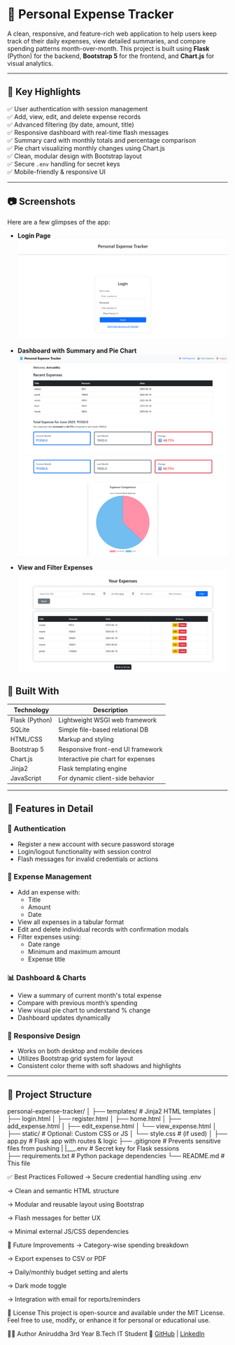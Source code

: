 # 💸 Personal Expense Tracker

A clean, responsive, and feature-rich web application to help users keep track of their daily expenses, view detailed summaries, and compare spending patterns month-over-month. This project is built using **Flask** (Python) for the backend, **Bootstrap 5** for the frontend, and **Chart.js** for visual analytics.

---

## 🌟 Key Highlights

✅ User authentication with session management  
✅ Add, view, edit, and delete expense records  
✅ Advanced filtering (by date, amount, title)  
✅ Responsive dashboard with real-time flash messages  
✅ Summary card with monthly totals and percentage comparison  
✅ Pie chart visualizing monthly changes using Chart.js  
✅ Clean, modular design with Bootstrap layout  
✅ Secure `.env` handling for secret keys  
✅ Mobile-friendly & responsive UI

---

## 📷 Screenshots

Here are a few glimpses of the app:

- **Login Page**
  ![Login](screenshots/login.png)

- **Dashboard with Summary and Pie Chart**
  ![Dashboard](screenshots/dashboard1.png)
  ![Dashboard](screenshots/dashboard2.png)

- **View and Filter Expenses**
  ![Filter](screenshots/view_expenses.png)



## 🧰 Built With

| Technology     | Description                         |
|----------------|-------------------------------------|
| Flask (Python) | Lightweight WSGI web framework      |
| SQLite         | Simple file-based relational DB     |
| HTML/CSS       | Markup and styling                  |
| Bootstrap 5    | Responsive front-end UI framework   |
| Chart.js       | Interactive pie chart for expenses  |
| Jinja2         | Flask templating engine             |
| JavaScript     | For dynamic client-side behavior    |

---

## 🧪 Features in Detail

### 🔐 Authentication
- Register a new account with secure password storage
- Login/logout functionality with session control
- Flash messages for invalid credentials or actions

### 🧾 Expense Management
- Add an expense with:
  - Title
  - Amount
  - Date
- View all expenses in a tabular format
- Edit and delete individual records with confirmation modals
- Filter expenses using:
  - Date range
  - Minimum and maximum amount
  - Expense title

### 📊 Dashboard & Charts
- View a summary of current month's total expense
- Compare with previous month’s spending
- View visual pie chart to understand % change
- Dashboard updates dynamically

### 📄 Responsive Design
- Works on both desktop and mobile devices
- Utilizes Bootstrap grid system for layout
- Consistent color theme with soft shadows and highlights

---

## 📁 Project Structure

personal-expense-tracker/
│
├── templates/ # Jinja2 HTML templates
│ ├── login.html
│ ├── register.html
│ ├── home.html
│ ├── add_expense.html
│ ├── edit_expense.html
│ └── view_expense.html
│
├── static/ # Optional: Custom CSS or JS
│ └── style.css # (if used)
│
├── app.py # Flask app with routes & logic
├── .gitignore # Prevents sensitive files from pushing
| |___.env # Secret key for Flask sessions  
├── requirements.txt # Python package dependencies
└── README.md # This file

✅ Best Practices Followed
-> Secure credential handling using .env

-> Clean and semantic HTML structure

-> Modular and reusable layout using Bootstrap

-> Flash messages for better UX

-> Minimal external JS/CSS dependencies

🎯 Future Improvements
-> Category-wise spending breakdown

-> Export expenses to CSV or PDF

-> Daily/monthly budget setting and alerts

-> Dark mode toggle

-> Integration with email for reports/reminders

📝 License
This project is open-source and available under the MIT License. Feel free to use, modify, or enhance it for personal or educational use.

🙋‍♂️ Author
Aniruddha
3rd Year B.Tech IT Student
📌 [GitHub](https://github.com/Aniruddha1026) | [LinkedIn](https://linkedin.com/in/aniruddha-anand)
